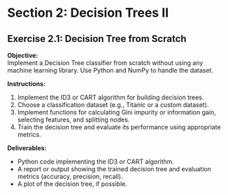 # Section 2: Decision Trees II

## Exercise 2.1: Decision Tree from Scratch

**Objective:**  
Implement a Decision Tree classifier from scratch without using any machine learning library. Use Python and NumPy to handle the dataset.

**Instructions:**
1. Implement the ID3 or CART algorithm for building decision trees.
2. Choose a classification dataset (e.g., Titanic or a custom dataset).
3. Implement functions for calculating Gini impurity or information gain, selecting features, and splitting nodes.
4. Train the decision tree and evaluate its performance using appropriate metrics.

**Deliverables:**
- Python code implementing the ID3 or CART algorithm.
- A report or output showing the trained decision tree and evaluation metrics (accuracy, precision, recall).
- A plot of the decision tree, if possible.
